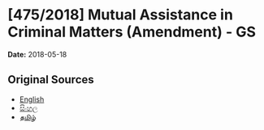 # [475/2018] Mutual Assistance in Criminal Matters (Amendment) - GS

**Date:** 2018-05-18

## Original Sources

- [English](https://documents.gov.lk/view/bills/2018/5/475-2018_E.pdf)
- [සිංහල](https://documents.gov.lk/view/bills/2018/5/475-2018_S.pdf)
- [தமிழ்](https://documents.gov.lk/view/bills/2018/5/475-2018_T.pdf)
